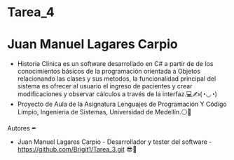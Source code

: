# Tarea_4

# Juan Manuel Lagares Carpio

- Historia Clinica es un software desarrollado en C# a partir de de los conocimientos básicos de la programación orientada a Objetos relacionando las clases y sus metodos, la funcionalidad principal del sistema es ofrecer al usuario el ingreso de pacientes y crear modificaciones y observar cálculos a través de la interfaz.💻✍(◔◡◔)
- Proyecto de Aula de la Asignatura Lenguajes de Programación Y Código Limpio, Ingenieria de Sistemas, Universidad de Medellín.⚪🔴

Autores ✒
- Juan Manuel Lagares Carpio - Desarrollador y tester del software - https://github.com/Brigit1/Tarea_3.git 😎🔏
